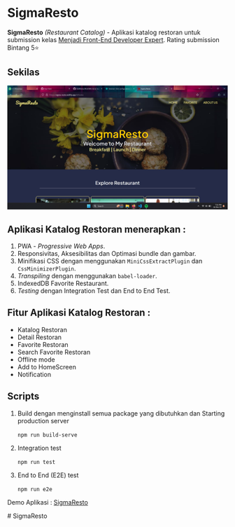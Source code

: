 # SigmaResto

**SigmaResto** _(Restaurant Catalog)_ - Aplikasi katalog restoran untuk submission kelas [Menjadi Front-End Developer Expert](https://www.dicoding.com/academies/219). Rating submission Bintang 5⭐

## Sekilas

![Screencapture](./src/public/images/Screenshot.png)

## Aplikasi Katalog Restoran menerapkan :

1. PWA - _Progressive Web Apps_.
2. Responsivitas, Aksesibilitas dan Optimasi bundle dan gambar.
3. Minifikasi CSS dengan menggunakan `MiniCssExtractPlugin` dan `CssMinimizerPlugin`.
4. _Transpiling_ dengan menggunakan `babel-loader`.
5. IndexedDB Favorite Restaurant.
6. _Testing_ dengan Integration Test dan End to End Test.

## Fitur Aplikasi Katalog Restoran :

- Katalog Restoran
- Detail Restoran
- Favorite Restoran
- Search Favorite Restoran
- Offline mode
- Add to HomeScreen
- Notification

## Scripts

1. Build dengan menginstall semua package yang dibutuhkan dan Starting production server

   `npm run build-serve`

2. Integration test

   `npm run test`

3. End to End (E2E) test

   `npm run e2e`

<p>Demo Aplikasi : <a href="https://sigma-resto.netlify.app/">SigmaResto</a></p>
#   S i g m a R e s t o 
 
 
